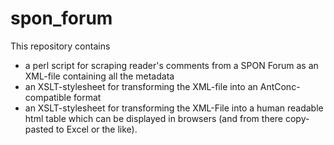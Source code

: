 # spon_forum
This repository contains
- a perl script for scraping reader's comments from a SPON Forum as an XML-file containing all the metadata
- an XSLT-stylesheet for transforming the XML-file into an AntConc-compatible format
- an XSLT-stylesheet for transforming the XML-File into a human readable html table which can be displayed in browsers (and from there copy-pasted to Excel or the like).
